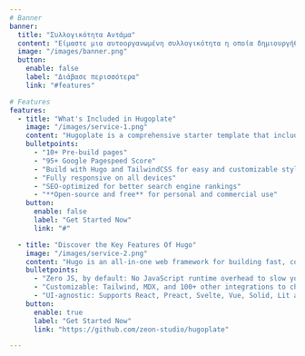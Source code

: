 ```yaml
---
# Banner
banner:
  title: "Συλλογικότητα Αντάμα"
  content: "Είμαστε μια αυτοοργανωμένη συλλογικότητα η οποία δημιουργήθηκε με σκοπό να αναδείξει την ελευθερία της έκφρασης και να προσεγγίσει κοινωνικά θέματα τοπικού -και όχι μόνο- χαρακτήρα, μέσω  πολύμορφων δράσεων."
  image: "/images/banner.png"
  button:
    enable: false
    label: "Διάβασε περισσότερα"
    link: "#features"

# Features
features:
  - title: "What's Included in Hugoplate"
    image: "/images/service-1.png"
    content: "Hugoplate is a comprehensive starter template that includes everything you need to get started with your Hugo project. What's Included in Hugoplate"
    bulletpoints:
      - "10+ Pre-build pages"
      - "95+ Google Pagespeed Score"
      - "Build with Hugo and TailwindCSS for easy and customizable styling"
      - "Fully responsive on all devices"
      - "SEO-optimized for better search engine rankings"
      - "**Open-source and free** for personal and commercial use"
    button:
      enable: false
      label: "Get Started Now"
      link: "#"

  - title: "Discover the Key Features Of Hugo"
    image: "/images/service-2.png"
    content: "Hugo is an all-in-one web framework for building fast, content-focused websites. It offers a range of exciting features for developers and website creators. Some of the key features are:"
    bulletpoints:
      - "Zero JS, by default: No JavaScript runtime overhead to slow you down."
      - "Customizable: Tailwind, MDX, and 100+ other integrations to choose from."
      - "UI-agnostic: Supports React, Preact, Svelte, Vue, Solid, Lit and more."
    button:
      enable: true
      label: "Get Started Now"
      link: "https://github.com/zeon-studio/hugoplate"

---
```

